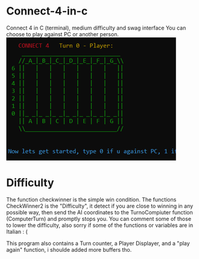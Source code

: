 # Connect-4-in-c
Connect 4 in C (terminal), medium difficulty and swag interface
You can choose to play against PC or another person.
![alt text](https://github.com/Hue-Jhan/Connect-4-in-c/blob/main/connect4.png?raw=true)

# Difficulty
The function checkwinner is the simple win condition.
The functions CheckWinner2 is the "Difficulty", it detect if you are close to winning in any possible way, then send the AI coordinates to the TurnoCompiuter function (ComputerTurn) and promptly stops you.
You can comment some of those to lower the difficulty, also sorry if some of the functions or variables are in Italian : (

This program also contains a Turn counter, a Player Displayer, and a "play again" function, i shoulde added more buffers tho.

